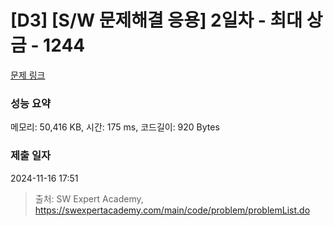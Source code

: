 # [D3] [S/W 문제해결 응용] 2일차 - 최대 상금 - 1244 

[문제 링크](https://swexpertacademy.com/main/code/problem/problemDetail.do?contestProbId=AV15Khn6AN0CFAYD) 

### 성능 요약

메모리: 50,416 KB, 시간: 175 ms, 코드길이: 920 Bytes

### 제출 일자

2024-11-16 17:51



> 출처: SW Expert Academy, https://swexpertacademy.com/main/code/problem/problemList.do